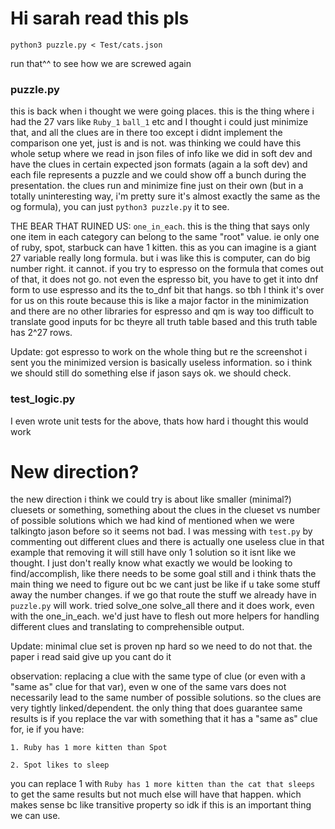 # Hi sarah read this pls
`python3 puzzle.py < Test/cats.json`

run that^^ to see how we are screwed again

### puzzle.py
this is back when i thought we were going places. this is the thing where i had the 27 vars
like `Ruby_1` `ball_1` etc and I thought i could just minimize that, and all the clues are in
there too except i didnt implement the comparison one yet, just is and is not. was thinking we
could have this whole setup where we read in json files of info like we did in soft dev and have
the clues in certain expected json formats (again a la soft dev) and each file represents a
puzzle and we could show off a bunch during the presentation. the clues run
and minimize fine just on their own (but in a totally uninteresting way, i'm pretty sure it's
almost exactly the same as the og formula), you can just `python3 puzzle.py` it to see.

THE BEAR THAT RUINED US: `one_in_each`. this is the thing that says only one item in each category
can belong to the same "root" value. ie only one of ruby, spot, starbuck can have 1 kitten. this
as you can imagine is a giant 27 variable really long formula. but i was like this is computer,
can do big number right. it cannot. if you try to espresso on the formula that comes out of that,
it does not go. not even the espresso bit, you have to get it into dnf form to use espresso and its
the to_dnf bit that hangs. so tbh I think it's over for us on this route because this is like
a major factor in the minimization and there are no other libraries for espresso and qm is
way too difficult to translate good inputs for bc theyre all truth table based and this truth
table has 2^27 rows.

Update: got espresso to work on the whole thing but re the screenshot i sent you the minimized version
is basically useless information. so i think we should still do something else if jason says ok.
we should check.

### test_logic.py
I even wrote unit tests for the above, thats how hard i thought this would work


# New direction?
the new direction i think we could try is about like smaller (minimal?) cluesets or something,
something about the clues in the clueset vs number of possible solutions which we had kind of
mentioned when we were talkingto jason before so it seems not bad. I was messing with `test.py`
by commenting out different clues and there is actually one useless clue in that example that
removing it will still have only 1 solution so it isnt like we thought. I just don't really know
what exactly we would be looking to find/accomplish, like there needs to be some goal still
and i think thats the main thing we need to figure out bc we cant just be like if u take some
stuff away the number changes. if we go that route the stuff we already have in `puzzle.py` will
work. tried solve_one solve_all there and it does work, even with the one_in_each. we'd just have
to flesh out more helpers for handling different clues and translating to comprehensible output.

Update: minimal clue set is proven np hard so we need to do not that. the paper i read
said give up you cant do it

observation: replacing a clue with the same type of clue (or even with a "same as" clue for that var),
even w one of the same vars does not necessarily lead to the same number of possible solutions.
so the clues are very tightly linked/dependent. the only thing that does guarantee same results is
if you replace the var with something that it has a "same as" clue for, ie if you have:
```
1. Ruby has 1 more kitten than Spot

2. Spot likes to sleep
```
you can replace 1 with `Ruby has 1 more kitten than the cat that sleeps` to get the same results but
not much else will have that happen. which makes sense bc like transitive property so idk if this
is an important thing we can use.
